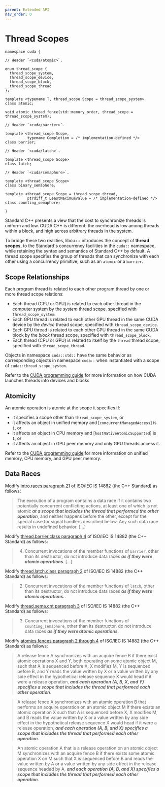 ```yaml
---
parent: Extended API
nav_order: 0
---
```


# Thread Scopes

```cuda
namespace cuda {

// Header `<cuda/atomic>`.

enum thread_scope {
  thread_scope_system,
  thread_scope_device,
  thread_scope_block,
  thread_scope_thread
};

template <typename T, thread_scope Scope = thread_scope_system>
class atomic;

void atomic_thread_fence(std::memory_order, thread_scope = thread_scope_system);

// Header `<cuda/barrier>`.

template <thread_scope Scope,
          typename Completion = /* implementation-defined */>
class barrier;

// Header `<cuda/latch>`.

template <thread_scope Scope>
class latch;

// Header `<cuda/semaphore>`.

template <thread_scope Scope>
class binary_semaphore;

template <thread_scope Scope = thread_scope_thread,
          ptrdiff_t LeastMaximumValue = /* implementation-defined */>
class counting_semaphore;

}
```

Standard C++ presents a view that the cost to synchronize threads is uniform
  and low.
CUDA C++ is different: the overhead is low among threads within a block, and
  high across arbitrary threads in the system.

To bridge these two realities, libcu++ introduces the concept of **thread scopes**,
  to the Standard's concurrency facilities in the `cuda::` namespace, while
  retaining the syntax and semantics of Standard C++ by default.
A thread scope specifies the group of threads that can synchronize with each
  other using a concurrency primitive, such as an `atomic` or a `barrier`.

## Scope Relationships

Each program thread is related to each other program thread by one or more
  thread scope relations:
- Each thread (CPU or GPU) is related to each other thread in the computer
  system by the *system* thread scope, specified with `thread_scope_system`.
- Each GPU thread is related to each other GPU thread in the same CUDA device
  by the *device* thread scope, specified with `thread_scope_device`.
- Each GPU thread is related to each other GPU thread in the same CUDA block
  by the *block* thread scope, specified with `thread_scope_block`.
- Each thread (CPU or GPU) is related to itself by the `thread` thread scope,
  specified with `thread_scope_thread`.

Objects in namespace `cuda::std::` have the same behavior as corresponding
  objects in namespace `cuda::` when instantiated with a scope of
  `cuda::thread_scope_system`.

Refer to the [CUDA programming guide] for more information on how CUDA launches
  threads into devices and blocks.

## Atomicity

An atomic operation is atomic at the scope it specifies if:
- it specifies a scope other than `thread_scope_system`, or
- it affects an object in unified memory and [`concurrentManagedAccess`] is
  `1`, or
- it affects an object in CPU memory and [`hostNativeAtomicSupported`] is `1`,
  or
- it affects an object in GPU peer memory and only GPU threads access it.

Refer to the [CUDA programming guide] for more information on
  unified memory, CPU memory, and GPU peer memory.

## Data Races

Modify [intro.races paragraph 21] of ISO/IEC IS 14882 (the C++ Standard) as
  follows:
> The execution of a program contains a data race if it contains two
> potentially concurrent conflicting actions, at least one of which is not
> atomic
> ***at a scope that includes the thread that performed the other operation***,
> and neither happens before the other, except for the special
> case for signal handlers described below. Any such data race results in
> undefined behavior. [...]

Modify [thread.barrier.class paragraph 4] of ISO/IEC IS 14882 (the C++
  Standard) as follows:
> 4. Concurrent invocations of the member functions of `barrier`, other than its
> destructor, do not introduce data races
> ***as if they were atomic operations***.
> [...]

Modify [thread.latch.class paragraph 2] of ISO/IEC IS 14882 (the C++ Standard)
  as follows:
> 2. Concurrent invocations of the member functions of `latch`, other than its
> destructor, do not introduce data races
> ***as if they were atomic operations.***.

Modify [thread.sema.cnt paragraph 3] of ISO/IEC IS 14882 (the C++ Standard) as
  follows:
> 3. Concurrent invocations of the member functions of `counting_semaphore`,
> other than its destructor, do not introduce data races
> ***as if they were atomic operations***.

Modify [atomics.fences paragraph 2 through 4] of ISO/IEC IS 14882 (the C++
  Standard) as follows:
> A release fence A synchronizes with an acquire fence B if there exist atomic
> operations X and Y, both operating on some atomic object M, such that A is
> sequenced before X, X modifies M, Y is sequenced before B, and Y reads the
> value written by X or a value written by any side effect in the hypothetical
> release sequence X would head if it were a release operation,
> ***and each operation (A, B, X, and Y) specifies a scope that includes the thread that performed each other operation***.

> A release fence A synchronizes with an atomic operation B that performs an
> acquire operation on an atomic object M if there exists an atomic operation X
> such that A is sequenced before X, X modifies M, and B reads the value
> written by X or a value written by any side effect in the hypothetical
> release sequence X would head if it were a release operation,
> ***and each operation (A, B, and X) specifies a scope that includes the thread that performed each other operation***.

> An atomic operation A that is a release operation on an atomic object M
> synchronizes with an acquire fence B if there exists some atomic operation X
> on M such that X is sequenced before B and reads the value written by A or a
> value written by any side effect in the release sequence headed by A,
> ***and each operation (A, B, and X) specifies a scope that includes the thread that performed each other operation***.


[intro.races paragraph 21]: https://eel.is/c++draft/intro.races#21
[thread.barrier.class paragraph 4]: https://eel.is/c++draft/thread.barrier.class#4
[thread.latch.class paragraph 2]: https://eel.is/c++draft/thread.latch.class#2
[thread.sema.cnt paragraph 3]: https://eel.is/c++draft/thread.sema.cnt#3
[atomics.fences paragraph 2 through 4]: https://eel.is/c++draft/atomics.fences#2

[CUDA programming guide]: https://docs.nvidia.com/cuda/cuda-c-programming-guide/index.html
[`concurrentManagedAccess` property]: https://docs.nvidia.com/cuda/cuda-runtime-api/structcudaDeviceProp.html#structcudaDeviceProp_116f9619ccc85e93bc456b8c69c80e78b
[`hostNativeAtomicSupported` property]: https://docs.nvidia.com/cuda/cuda-runtime-api/structcudaDeviceProp.html#structcudaDeviceProp_1ef82fd7d1d0413c7d6f33287e5b6306f
